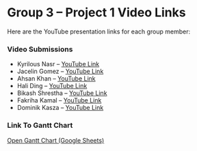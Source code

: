 # Group 3 – Project 1 Video Links

Here are the YouTube presentation links for each group member:

### Video Submissions
- Kyrilous Nasr – [YouTube Link](https://youtu.be/A6EspSnEXnU)
- Jacelin Gomez – [YouTube Link](https://youtu.be/K6GRYXpN14w)
- Ahsan Khan – [YouTube Link]()
- Hali Ding – [YouTube Link]()
- Bikash Shrestha – [YouTube Link](https://www.youtube.com/watch?v=k6mkXssP5LM)
- Fakriha Kamal – [YouTube Link](https://www.youtube.com/watch?v=bpV0Q5PPHuA)
- Dominik Kasza – [YouTube Link]()

### Link To Gantt Chart
[Open Gantt Chart (Google Sheets)](https://docs.google.com/spreadsheets/d/1A4G0rlEj_TR3-LdM5zz6y_UHCd91iuM7/edit?usp=sharing&ouid=109759211961123236809&rtpof=true&sd=true)
